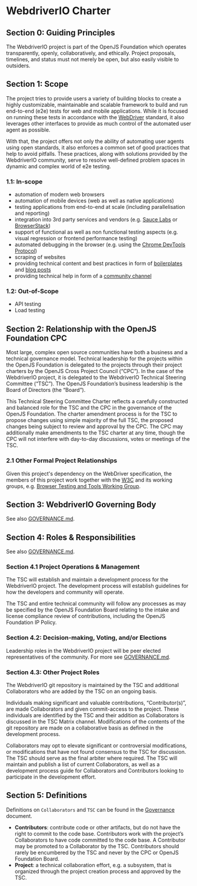 # WebdriverIO Charter

## Section 0: Guiding Principles

The WebdriverIO project is part of the OpenJS Foundation which operates transparently, openly, collaboratively, and ethically. Project proposals, timelines, and status must not merely be open, but also easily visible to outsiders.

## Section 1: Scope

The project tries to provide users a variety of building blocks to create a highly customizable, maintainable and scalable framework to build and run end-to-end (e2e) tests for web and mobile applications. While it is focused on running these tests in accordance with the [WebDriver](https://w3c.github.io/webdriver/) standard, it also leverages other interfaces to provide as much control of the automated user agent as possible.

With that, the project offers not only the ability of automating user agents using open standards, it also enforces a common set of good practices that help to avoid pitfalls. These practices, along with solutions provided by the WebdriverIO community, serve to resolve well-defined problem spaces in dynamic and complex world of e2e testing.

### 1.1: In-scope

- automation of modern web browsers
- automation of mobile devices (web as well as native applications)
- testing applications from end-to-end at scale (including parallelisation and reporting)
- integration into 3rd party services and vendors (e.g. [Sauce Labs](https://saucelabs.com/) or [BrowserStack](https://browserstack.com/))
- support of functional as well as non functional testing aspects (e.g. visual regression or frontend performance testing)
- automated debugging in the browser (e.g. using the [Chrome DevTools Protocol](https://chromedevtools.github.io/devtools-protocol/))
- scraping of websites
- providing technical content and best practices in form of [boilerplates](https://webdriver.io/) and [blog posts](https://webdriver.io/blog/)
- providing technical help in form of a [community channel](https://matrix.to/#/#webdriver.io:gitter.im)

### 1.2: Out-of-Scope

- API testing
- Load testing

## Section 2: Relationship with the OpenJS Foundation CPC

Most large, complex open source communities have both a business and a technical governance model. Technical leadership for the projects within the OpenJS Foundation is delegated to the projects through their project charters by the OpenJS Cross Project Council (“CPC”). In the case of the WebdriverIO project, it is delegated to the WebdriverIO Technical Steering Committee (“TSC”). The OpenJS Foundation’s business leadership is the Board of Directors (the “Board”).

This Technical Steering Committee Charter reflects a carefully constructed and balanced role for the TSC and the CPC in the governance of the OpenJS Foundation. The charter amendment process is for the TSC to propose changes using simple majority of the full TSC, the proposed changes being subject to review and approval by the CPC. The CPC may additionally make amendments to the TSC charter at any time, though the CPC will not interfere with day-to-day discussions, votes or meetings of the TSC.

### 2.1 Other Formal Project Relationships

Given this project's dependency on the WebDriver specification, the members of this project work together with the [W3C](https://www.w3.org/) and its working groups, e.g. [Browser Testing and Tools Working Group](https://www.w3.org/testing/browser/).

## Section 3: WebdriverIO Governing Body

See also [GOVERNANCE.md](/GOVERNANCE.md).

## Section 4: Roles & Responsibilities

See also [GOVERNANCE.md](/GOVERNANCE.md).

### Section 4.1 Project Operations & Management

The TSC will establish and maintain a development process for the WebdriverIO project. The development process will establish guidelines for how the developers and community will operate.

The TSC and entire technical community will follow any processes as may be specified by the OpenJS Foundation Board relating to the intake and license compliance review of contributions, including the OpenJS Foundation IP Policy.

### Section 4.2: Decision-making, Voting, and/or Elections

Leadership roles in the WebdriverIO project will be peer elected representatives of the community. For more see [GOVERNANCE.md](/GOVERNANCE.md).

### Section 4.3: Other Project Roles

The WebdriverIO git repository is maintained by the TSC and additional Collaborators who are added by the TSC on an ongoing basis.

Individuals making significant and valuable contributions, “Contributor(s)”, are made Collaborators and given commit-access to the project. These individuals are identified by the TSC and their addition as Collaborators is discussed in the TSC Matrix channel. Modifications of the contents of the git repository are made on a collaborative basis as defined in the development process.

Collaborators may opt to elevate significant or controversial modifications, or modifications that have not found consensus to the TSC for discussion. The TSC should serve as the final arbiter where required. The TSC will maintain and publish a list of current Collaborators, as well as a development process guide for Collaborators and Contributors looking to participate in the development effort.

## Section 5: Definitions

Definitions on `Collaborators` and `TSC` can be found in the [Governance](/GOVERNANCE.md) document.

* **Contributors**: contribute code or other artifacts, but do not have the right to commit to the code base. Contributors work with the project’s Collaborators to have code committed to the code base. A Contributor may be promoted to a Collaborator by the TSC. Contributors should rarely be encumbered by the TSC and never by the CPC or OpenJS Foundation Board.
* **Project**: a technical collaboration effort, e.g. a subsystem, that is organized through the project creation process and approved by the TSC.
